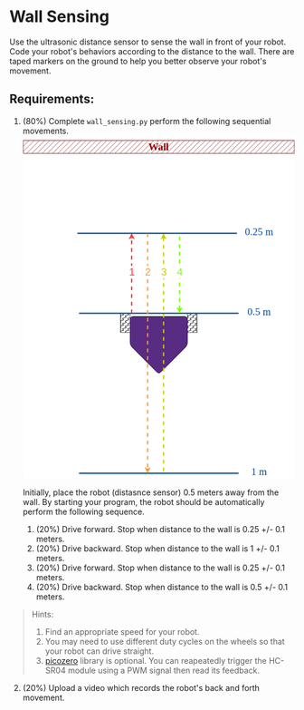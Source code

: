 # Wall Sensing 
Use the ultrasonic distance sensor to sense the wall in front of your robot. Code your robot's behaviors according to the distance to the wall. There are taped markers on the ground to help you better observe your robot's movement. 

## Requirements:
1. (80%) Complete `wall_sensing.py` perform the following sequential movements.
   ![wall_sense](/wall_sensing.png)

   Initially, place the robot (distasnce sensor) 0.5 meters away from the wall. By starting your program, the robot should be automatically perform the following sequence.
   1. (20%) Drive forward. Stop when distance to the wall is 0.25 +/- 0.1 meters.
   2. (20%) Drive backward. Stop when distance to the wall is 1 +/- 0.1 meters.
   3. (20%) Drive forward. Stop when distance to the wall is 0.25 +/- 0.1 meters.
   4. (20%) Drive backward. Stop when distance to the wall is 0.5 +/- 0.1 meters.
   
> Hints:
> 1. Find an appropriate speed for your robot.
> 2. You may need to use different duty cycles on the wheels so that your robot can drive straight.
> 3. [picozero](https://picozero.readthedocs.io/en/latest/) library is optional. You can reapeatedly trigger the HC-SR04 module using a PWM signal then read its feedback.

2. (20%) Upload a video which records the robot's back and forth movement. 

